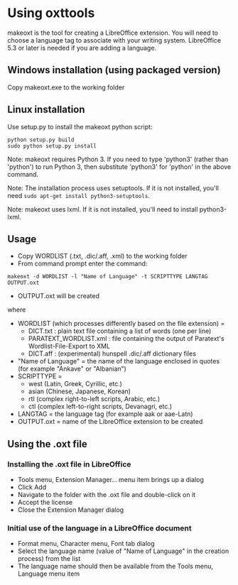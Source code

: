 # Using oxttools

makeoxt is the tool for creating a LibreOffice extension.
You will need to choose a language tag to associate with your writing system.
LibreOffice 5.3 or later is needed if you are adding a language.

## Windows installation (using packaged version)
Copy makeoxt.exe to the working folder

## Linux installation
Use setup.py to install the makeoxt python script:
```
python setup.py build
sudo python setup.py install
```

Note: makeoxt requires Python 3. If you need to type 'python3' (rather than 'python') to run Python 3, then substitute 'python3' for 'python' in the above command.

Note: The installation process uses setuptools. If it is not installed, you'll need `sudo apt-get install python3-setuptools`. 

Note: makeoxt uses lxml. If it is not installed, you'll need to install python3-lxml.

## Usage
- Copy WORDLIST (.txt, .dic/.aff, .xml) to the working folder
- From command prompt enter the command:
```
makeoxt -d WORDLIST -l "Name of Language" -t SCRIPTTYPE LANGTAG OUTPUT.oxt
```
- OUTPUT.oxt will be created

where
- WORDLIST (which processes differently based on the file extension) =
  - DICT.txt : plain text file containing a list of words (one per line)
  - PARATEXT_WORDLIST.xml : file containing the output of Paratext's Wordlist-File-Export to XML
  - DICT.aff : (experimental) hunspell .dic/.aff dictionary files
- "Name of Language" = the name of the language enclosed in quotes (for example "Ankave" or "Albanian")
- SCRIPTTYPE =
  - west (Latin, Greek, Cyrillic, etc.)
  - asian (Chinese, Japanese, Korean)
  - rtl (complex right-to-left scripts, Arabic, etc.)
  - ctl (complex left-to-right scripts, Devanagri, etc.)
- LANGTAG = the language tag (for example aak or aae-Latn)
- OUTPUT.oxt = name of the LibreOffice extension to be created

## Using the .oxt file
### Installing the .oxt file in LibreOffice
- Tools menu, Extension Manager... menu item brings up a dialog
- Click Add
- Navigate to the folder with the .oxt file and double-click on it
- Accept the license
- Close the Extension Manager dialog

### Initial use of the language in a LibreOffice document
- Format menu, Character menu, Font tab dialog
- Select the language name (value of "Name of Language" in the creation process) from the list
- The language name should then be available from the Tools menu, Language menu item
